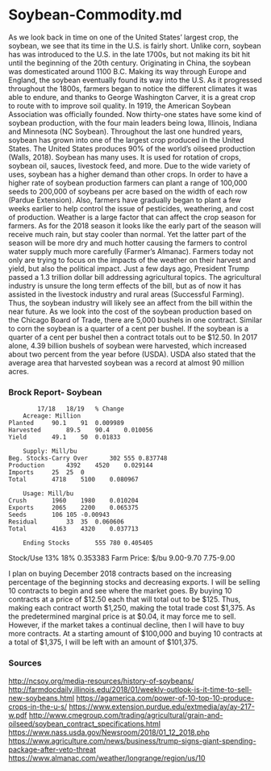 # Soybean-Commodity.md
	
As we look back in time on one of the United States’ largest crop, the soybean, we see that its time in the U.S. is fairly short.  Unlike corn, soybean has was introduced to the U.S. in the late 1700s, but not making its bit hit until the beginning of the 20th century.  Originating in China, the soybean was domesticated around 1100 B.C.  Making its way through Europe and England, the soybean eventually found its way into the U.S.  As it progressed throughout the 1800s, farmers began to notice the different climates it was able to endure, and thanks to George Washington Carver, it is a great crop to route with to improve soil quality.  In 1919, the American Soybean Association was officially founded.  Now thirty-one states have some kind of soybean production, with the four main leaders being Iowa, Illinois, Indiana and Minnesota (NC Soybean).  Throughout the last one hundred years, soybean has grown into one of the largest crop produced in the United States.  The United States produces 90% of the world’s oilseed production (Walls, 2018).  Soybean has many uses.  It is used for rotation of crops, soybean oil, sauces, livestock feed, and more.  Due to the wide variety of uses, soybean has a higher demand than other crops.  In order to have a higher rate of soybean production farmers can plant a range of 100,000 seeds to 200,000 of soybeans per acre based on the width of each row (Pardue Extension).  Also, farmers have gradually began to plant a few weeks earlier to help control the issue of pesticides, weathering, and cost of production.  Weather is a large factor that can affect the crop season for farmers.  As for the 2018 season it looks like the early part of the season will receive much rain, but stay cooler than normal.  Yet the latter part of the season will be more dry and much hotter causing the farmers to control water supply much more carefully (Farmer’s Almanac).  Farmers today not only are trying to focus on the impacts of the weather on their harvest and yield, but also the political impact.  Just a few days ago, President Trump passed a 1.3 trillion dollar bill addressing agricultural topics.  The agricultural industry is unsure the long term effects of the bill, but as of now it has assisted in the livestock industry and rural areas (Successful Farming).  Thus, the soybean industry will likely see an affect from the bill within the near future.
As we look into the cost of the soybean production based on the Chicago Board of Trade, there are 5,000 bushels in one contract.  Similar to corn the soybean is a quarter of a cent per bushel.  If the soybean is a quarter of a cent per bushel then a contract totals out to be $12.50.  In 2017 alone, 4.39 billion bushels of soybean were harvested, which increased about two percent from the year before (USDA).  USDA also stated that the average area that harvested soybean was a record at almost 90 million acres.   

### Brock Report- Soybean ###		
				
			17/18	18/19	% Change
		Acreage: Million				
    Planted		90.1	91	0.009989
    Harvested		89.5	90.4	0.010056
    Yield		49.1	50	0.01833
				
		Supply: Mill/bu				
    Beg. Stocks-Carry Over		302	555	0.837748
    Production		4392	4520	0.029144
    Imports		25	25	0
	Total		4718	5100	0.080967
				
		Usage: Mill/bu				
    Crush		1960	1980	0.010204
    Exports		2065	2200	0.065375
    Seeds		106	105	-0.00943
    Residual		33	35	0.060606
	Total		4163	4320	0.037713
				
		Ending Stocks		555	780	0.405405
   Stock/Use		13%	18%	0.353383
   Farm Price: $/bu		 9.00-9.70 	 7.75-9.00 	

I plan on buying December 2018 contracts based on the increasing percentage of the beginning stocks and decreasing exports. I will be selling 10 contracts to begin and see where the market goes.  By buying 10 contracts at a price of $12.50 each that will total out to be $125.  Thus, making each contract worth $1,250, making the total trade cost $1,375.  As the predetermined marginal price is at $0.04, it may force me to sell. However, if the market takes a continual decline, then I will have to buy more contracts.  At a starting amount of $100,000 and buying 10 contracts at a total of $1,375, I will be left with an amount of $101,375. 
 
 
### Sources ###

http://ncsoy.org/media-resources/history-of-soybeans/
http://farmdocdaily.illinois.edu/2018/01/weekly-outlook-is-it-time-to-sell-new-soybeans.html 
https://agamerica.com/power-of-10-top-10-produce-crops-in-the-u-s/ 
https://www.extension.purdue.edu/extmedia/ay/ay-217-w.pdf 
http://www.cmegroup.com/trading/agricultural/grain-and-oilseed/soybean_contract_specifications.html 
https://www.nass.usda.gov/Newsroom/2018/01_12_2018.php 
https://www.agriculture.com/news/business/trump-signs-giant-spending-package-after-veto-threat 
https://www.almanac.com/weather/longrange/region/us/10 
